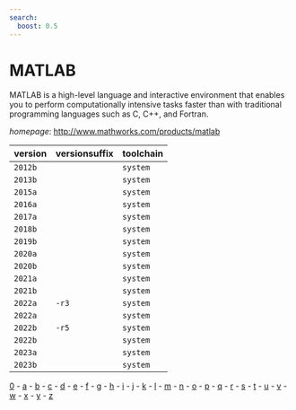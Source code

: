 ```yaml
---
search:
  boost: 0.5
---
```

# MATLAB

MATLAB is a high-level language and interactive environment  that enables you to perform computationally intensive tasks faster than with  traditional programming languages such as C, C++, and Fortran.

*homepage*: <http://www.mathworks.com/products/matlab>

version | versionsuffix | toolchain
--------|---------------|----------
``2012b`` |  | ``system``
``2013b`` |  | ``system``
``2015a`` |  | ``system``
``2016a`` |  | ``system``
``2017a`` |  | ``system``
``2018b`` |  | ``system``
``2019b`` |  | ``system``
``2020a`` |  | ``system``
``2020b`` |  | ``system``
``2021a`` |  | ``system``
``2021b`` |  | ``system``
``2022a`` | ``-r3`` | ``system``
``2022a`` |  | ``system``
``2022b`` | ``-r5`` | ``system``
``2022b`` |  | ``system``
``2023a`` |  | ``system``
``2023b`` |  | ``system``

[0](../0/index.md) - [a](../a/index.md) - [b](../b/index.md) - [c](../c/index.md) - [d](../d/index.md) - [e](../e/index.md) - [f](../f/index.md) - [g](../g/index.md) - [h](../h/index.md) - [i](../i/index.md) - [j](../j/index.md) - [k](../k/index.md) - [l](../l/index.md) - [m](../m/index.md) - [n](../n/index.md) - [o](../o/index.md) - [p](../p/index.md) - [q](../q/index.md) - [r](../r/index.md) - [s](../s/index.md) - [t](../t/index.md) - [u](../u/index.md) - [v](../v/index.md) - [w](../w/index.md) - [x](../x/index.md) - [y](../y/index.md) - [z](../z/index.md)

